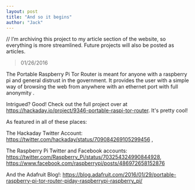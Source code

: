 ```yaml
---
layout: post
title: "And so it begins"
author: "Jack"
---
```


// I’m archiving this project to my article section of the website, so everything is more streamlined. Future projects will also be posted as articles.

>01/26/2016

The Portable Raspberry Pi Tor Router is meant for anyone with a raspberry pi and general distrust in the government. It provides the user with a simple way of browsing the web from anywhere with an ethernet port with full anonymity .

Intrigued? Good! Check out the full project over at https://hackaday.io/project/9346-portable-raspi-tor-router. It's pretty cool!

As featured in all of these places:

The Hackaday Twitter Account:  https://twitter.com/hackaday/status/709084269105299456 ,

The Raspberry Pi Twitter and Facebook accounts: https://twitter.com/Raspberry_Pi/status/703254324990844928, https://www.facebook.com/raspberrypi/posts/486972658152876

And the Adafruit Blog!: https://blog.adafruit.com/2016/01/29/portable-raspberry-pi-tor-router-piday-raspberrypi-raspberry_pi/
